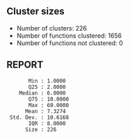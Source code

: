 ## Cluster sizes
* Number of clusters: 226
* Number of functions clustered: 1656
* Number of functions not clustered: 0

## REPORT
```
       Min : 1.0000
       Q25 : 2.0000
    Median : 6.0000
       Q75 : 10.0000
       Max : 60.0000
      Mean : 7.3274
 Std. Dev. : 10.6168
       IQR : 8.0000
      Size : 226
```